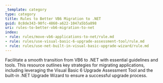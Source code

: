 ```yaml
---
_template: category
type: category
title: Rules to Better VB6 Migration to .NET
guid: 8c8de343-90fc-4860-a622-1047a5b5a898
uri: rules-to-better-vb6-migration-to-net
index:
- rule: rules/move-vb6-applications-to-net/rule.md
- rule: rules/use-visual-basic-6-upgrade-assessment-tool/rule.md
- rule: rules/use-net-built-in-visual-basic-upgrade-wizard/rule.md
---
```


Facilitate a smooth transition from VB6 to .NET with essential guidelines and tools. This resource outlines key strategies for migrating applications, including leveraging the Visual Basic 6 Upgrade Assessment Tool and the built-in .NET Upgrade Wizard to ensure a successful upgrade process.
